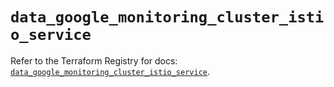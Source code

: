 # `data_google_monitoring_cluster_istio_service`

Refer to the Terraform Registry for docs: [`data_google_monitoring_cluster_istio_service`](https://registry.terraform.io/providers/hashicorp/google-beta/6.13.0/docs/data-sources/google_monitoring_cluster_istio_service).
